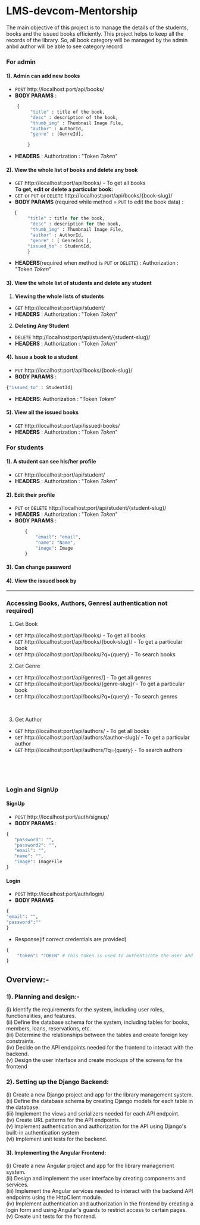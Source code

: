 # LMS-devcom-Mentorship
The main objective of this project is to manage the details of the students, books and the issued books efficiently. This project helps to keep all the records of the library. So, all book category will be managed by the admin anbd author will be able to see category record

### For admin <br>
#### 1). Admin can add new books <br>
 - `POST`  http://localhost:port/api/books/<br>
 - **BODY PARAMS** : <br>
```python  
    {
         "title" : title of the book,
         "desc" : description of the book,
         "thumb_img" : Thumbnail Image File,
         "author" : AuthorId,
         "genre" : [GenreId],

        }
```      
 - **HEADERS** : Authorization : "Token *Token*"<br>
#### 2). View the whole list of books and delete any book <br>
 - `GET` http://localhost:port/api/books/ - To get all books <br>
  __To get, edit or delete a particular book:__
 - `GET` or `PUT` or `DELETE` http://localhost:port/api/books/{book-slug}/ <br> 
 - __BODY PARAMS__ (required while method = `PUT` to edit the book data) : <br>
```python 
   {
        "title" : title for the book,
         "desc" : description for the book,
         "thumb_img" : Thumbnail Image File,
         "author" : AuthorId,
         "genre" : [ GenreIds ],
        "issued_to" : StudentId,
        } 
```

 - **HEADERS**(required when method is `PUT` or `DELETE`) : Authorization : "Token *Token*"<br>

#### 3). View the whole list of students and delete any student <br>

1. **Viewing the whole lists of students** <br>
 - `GET`  http://localhost:port/api/student/<br>
 - **HEADERS** : Authorization : "Token *Token*"<br>

2. **Deleting Any Student**<br>
 - `DELETE`   http://localhost:port/api/student/{student-slug}/<br>
 - **HEADERS** : Authorization : "Token *Token*"<br>


#### 4). Issue a book to a student <br>
 - `PUT`  http://localhost:port/api/books/{book-slug}/<br>
 - **BODY PARAMS** : <br>
 ```python 
 {"issued_to" : StudentId} 
 ```
  
 - **HEADERS**: Authorization : "Token *Token*"<br>


#### 5). View all the issued books <br>
 - `GET`  http://localhost:port/api/issued-books/<br>
 - **HEADERS** : Authorization : "Token *Token*"<br>

### For students <br>
#### 1). A student can see his/her profile <br>

 - `GET`  http://localhost:port/api/student/<br>
 - **HEADERS** : Authorization : "Token *Token*"<br>

#### 2). Edit their profile <br>
 - `PUT` or `DELETE` http://localhost:port/api/student/{student-slug}/<br>
 - **HEADERS** : Authorization : "Token *Token*"<br>
 - **BODY PARAMS** : 
 ```python
        {
            "email": "email",
            "name": "Name",
            "image": Image
        }
```
#### 3). Can change password <br>
#### 4). View the issued book by  <br>

*** 
### Accessing Books, Authors, Genres( authentication not required)
1. Get Book <br>
 - `GET` http://localhost:port/api/books/ - To get all books <br>
 - `GET` http://localhost:port/api/books/{book-slug}/ - To get a particular book <br>
 - `GET` http://localhost:port/api/books/?q={query} - To search books <br>
 
2. Get Genre <br>
 - `GET` http://localhost:port/api/genres/] - To get all genres <br>
 - `GET` http://localhost:port/api/books/{genre-slug}/ - To get a particular book <br>
 - `GET` http://localhost:port/api/books/?q={query} - To search genres <br>
 <br>
 
3. Get Author 
 - `GET` http://localhost:port/api/authors/ - To get all books <br>
 - `GET` http://localhost:port/api/authors/{author-slug}/ - To get a particular author <br>
 - `GET` http://localhost:port/api/authors/?q={query} - To search authors <br>
 <br>

<br>
<br>

### Login and SignUp
#### SignUp
 - `POST` http://localhost:port/auth/signup/  <br>
 - **BODY PARAMS** :
 ```python
 {
    "password": "",
    "password2": "",
    "email": "",
    "name": "",
    "image": ImageFile
}
```
#### Login
 - `POST` http://localhost:port/auth/login/ <br>
 - **BODY PARAMS**
 ```python
 {
"email": "",
"password":""
}
```
- Response(if correct credentials are provided)
```python
{
    "token": "TOKEN" # This token is used to authenticate the user and give access to other views.
}

```

## Overview:-

### 1). Planning and design:-<br>
(i) Identify the requirements for the system, including user roles, functionalities, and features.<br>
(ii) Define the database schema for the system, including tables for books, members, loans, reservations, etc.<br>
(iii) Determine the relationships between the tables and create foreign key constraints.<br>
(iv) Decide on the API endpoints needed for the frontend to interact with the backend.<br>
(v) Design the user interface and create mockups of the screens for the frontend<br>

### 2). Setting up the Django Backend:<br>
(i) Create a new Django project and app for the library management system.<br>
(ii) Define the database schema by creating Django models for each table in the database.<br>
(iii) Implement the views and serializers needed for each API endpoint.<br>
(iv) Create URL patterns for the API endpoints.<br>
(v) Implement authentication and authorization for the API using Django's built-in authentication system <br>
(vi) Implement unit tests for the backend.

#### 3). Implementing the Angular Frontend:<br>
(i) Create a new Angular project and app for the library management system.<br>
(ii) Design and implement the user interface by creating components and services.<br>
(iii) Implement the Angular services needed to interact with the backend API endpoints using the HttpClient module.<br>
(iv) Implement authentication and authorization in the frontend by creating a login form and using Angular's guards to restrict access to certain pages.<br>
(v) Create unit tests for the frontend.<br>

